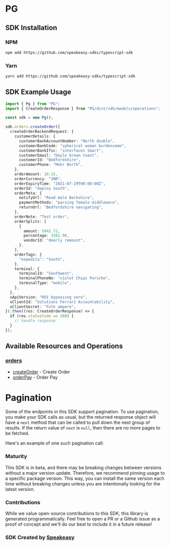 # PG

<!-- Start SDK Installation -->
## SDK Installation

### NPM

```bash
npm add https://github.com/speakeasy-sdks/typescript-sdk
```

### Yarn

```bash
yarn add https://github.com/speakeasy-sdks/typescript-sdk
```
<!-- End SDK Installation -->

## SDK Example Usage
<!-- Start SDK Example Usage -->
```typescript
import { Pg } from "PG";
import { CreateOrderResponse } from "PG/dist/sdk/models/operations";

const sdk = new Pg();

sdk.orders.createOrder({
  createOrderBackendRequest: {
    customerDetails: {
      customerBankAccountNumber: "North double",
      customerBankCode: "spherical woman burdensome",
      customerBankIfsc: "interfaces Smart",
      customerEmail: "Doyle brown toast",
      customerId: "Bedfordshire",
      customerPhone: "Mohr North",
    },
    orderAmount: 10.15,
    orderCurrency: "INR",
    orderExpiryTime: "2021-07-29T00:00:00Z",
    orderId: "deploy South",
    orderMeta: {
      notifyUrl: "Road male Berkshire",
      paymentMethods: "parsing female middleware",
      returnUrl: "Bedfordshire navigating",
    },
    orderNote: "Test order",
    orderSplits: [
      {
        amount: 5942.72,
        percentage: 3302.96,
        vendorId: "dearly remount",
      },
    ],
    orderTags: {
      "expedita": "South",
    },
    terminal: {
      terminalId: "Southwest",
      terminalPhoneNo: "violet Chips Porsche",
      terminalType: "mobile",
    },
  },
  xApiVersion: "ROI bypassing vero",
  xClientId: "Solutions Ferrari Accountability",
  xClientSecret: "Folk ampere",
}).then((res: CreateOrderResponse) => {
  if (res.statusCode == 200) {
    // handle response
  }
});
```
<!-- End SDK Example Usage -->

<!-- Start SDK Available Operations -->
## Available Resources and Operations


### [orders](docs/sdks/orders/README.md)

* [createOrder](docs/sdks/orders/README.md#createorder) - Create Order
* [orderPay](docs/sdks/orders/README.md#orderpay) - Order Pay
<!-- End SDK Available Operations -->



<!-- Start Dev Containers -->

<!-- End Dev Containers -->



<!-- Start Pagination -->
# Pagination

Some of the endpoints in this SDK support pagination. To use pagination, you make your SDK calls as usual, but the
returned response object will have a `next` method that can be called to pull down the next group of results. If the
return value of `next` is `null`, then there are no more pages to be fetched.

Here's an example of one such pagination call:
<!-- End Pagination -->

<!-- Placeholder for Future Speakeasy SDK Sections -->



### Maturity

This SDK is in beta, and there may be breaking changes between versions without a major version update. Therefore, we recommend pinning usage
to a specific package version. This way, you can install the same version each time without breaking changes unless you are intentionally
looking for the latest version.

### Contributions

While we value open-source contributions to this SDK, this library is generated programmatically.
Feel free to open a PR or a Github issue as a proof of concept and we'll do our best to include it in a future release!

### SDK Created by [Speakeasy](https://docs.speakeasyapi.dev/docs/using-speakeasy/client-sdks)
